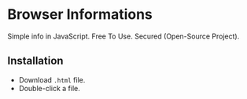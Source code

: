 
# Browser Informations

Simple info in JavaScript. Free To Use. Secured (Open-Source Project).


## Installation

- Download `.html` file.
- Double-click a file.

    
